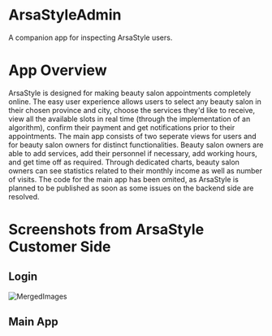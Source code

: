 # ArsaStyleAdmin
 A companion app for inspecting ArsaStyle users.
 # App Overview
ArsaStyle is designed for making beauty salon appointments completely online. The easy user experience allows users to select any beauty salon in their chosen province and city, choose the services they'd like to receive, view all the available slots in real time (through the implementation of an algorithm), confirm their payment and get notifications prior to their appointments. 
The main app consists of two seperate views for users and for beauty salon owners for distinct functionalities. Beauty salon owners are able to add services, add their personnel if necessary, add working hours, and get time off as required. Through dedicated charts, beauty salon owners can see statistics related to their monthly income as well as number of visits.
The code for the main app has been omited, as ArsaStyle is planned to be published as soon as some issues on the backend side are resolved.
# Screenshots from ArsaStyle Customer Side
## Login
![MergedImages](https://github.com/SalmaKHD/ArsaStyleAdminApp/assets/110356574/90ae9d8d-a138-43da-9388-bcce10064fb1)

## Main App
